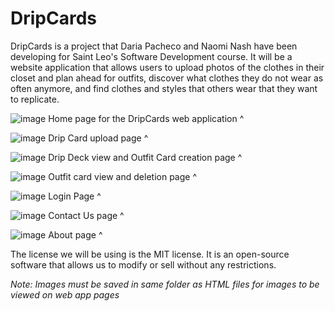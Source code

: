 # DripCards
DripCards is a project that Daria Pacheco and Naomi Nash have been developing for Saint Leo's Software Development course. 
It will be a website application that allows users to upload photos of the clothes in their closet and plan ahead for outfits,
  discover what clothes they do not wear as often anymore, and find clothes and styles that others wear that they want to
  replicate.
  
![image](https://user-images.githubusercontent.com/97969876/166315271-0febc086-cc96-4fb5-8657-fde40cb98567.png)
Home page for the DripCards web application ^

![image](https://user-images.githubusercontent.com/97969876/166183050-9863f384-ce3f-45bf-960e-5d0d691cc184.png)
Drip Card upload page ^

![image](https://user-images.githubusercontent.com/97969876/166183095-bb864e7e-fb6a-4066-8d4b-11bf968fc46a.png)
Drip Deck view and Outfit Card creation page ^

![image](https://user-images.githubusercontent.com/97969876/166183161-845fafe4-2c62-4fac-98cf-2cd5d03ced06.png)
Outfit card view and deletion page ^

![image](https://user-images.githubusercontent.com/97969876/166315194-1fc17761-3ce5-4007-9448-a61cfa23b232.png)
Login Page ^

![image](https://user-images.githubusercontent.com/97969876/166183267-da1b5029-a32e-40cb-b85c-987523074656.png)
Contact Us page ^

![image](https://user-images.githubusercontent.com/97969876/166183279-f1a1d556-c44d-48fd-9d47-de4cf11aa48f.png)
About page ^


The license we will be using is the MIT license. 
It is an open-source software that allows us to modify or sell without any restrictions.

*Note: Images must be saved in same folder as HTML files for images to be viewed on web app pages*
